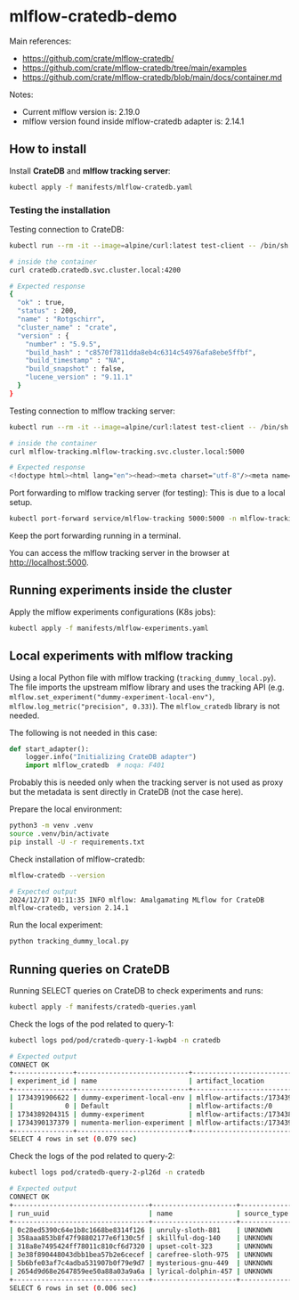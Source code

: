 # mlflow-cratedb-demo

Main references:
- https://github.com/crate/mlflow-cratedb/
- https://github.com/crate/mlflow-cratedb/tree/main/examples
- https://github.com/crate/mlflow-cratedb/blob/main/docs/container.md

Notes:
- Current mlflow version is: 2.19.0
- mlflow version found inside mlflow-cratedb adapter is: 2.14.1

## How to install

Install **CrateDB** and **mlflow tracking server**:
```bash
kubectl apply -f manifests/mlflow-cratedb.yaml
```

### Testing the installation

Testing connection to CrateDB:
```bash
kubectl run --rm -it --image=alpine/curl:latest test-client -- /bin/sh

# inside the container
curl cratedb.cratedb.svc.cluster.local:4200

# Expected response
{
  "ok" : true,
  "status" : 200,
  "name" : "Rotgschirr",
  "cluster_name" : "crate",
  "version" : {
    "number" : "5.9.5",
    "build_hash" : "c8570f7811dda8eb4c6314c54976afa8ebe5ffbf",
    "build_timestamp" : "NA",
    "build_snapshot" : false,
    "lucene_version" : "9.11.1"
  }
}
```

Testing connection to mlflow tracking server:
```bash
kubectl run --rm -it --image=alpine/curl:latest test-client -- /bin/sh

# inside the container
curl mlflow-tracking.mlflow-tracking.svc.cluster.local:5000

# Expected response
<!doctype html><html lang="en"><head><meta charset="utf-8"/><meta name="viewport" content="width=device-width,initial-scale=1,shrink-to-fit=no"/><link rel="shortcut icon" href="./static-files/favicon.ico"/><meta name="theme-color" content="#000000"/><link rel="manifest" href="./static-files/manifest.json" crossorigin="use-credentials"/><title>MLflow</title><script defer="defer" src="static-files/static/js/main.68ca1005.js"></script><link href="static-files/static/css/main.328af5c2.css" rel="stylesheet"></head><body><noscript>You need to enable JavaScript to run this app.</noscript><div id="root"></div><div id="modal"></div></body></html>/
```

Port forwarding to mlflow tracking server (for testing):
This is due to a local setup.
```bash
kubectl port-forward service/mlflow-tracking 5000:5000 -n mlflow-tracking
```
Keep the port forwarding running in a terminal.

You can access the mlflow tracking server in the browser at [http://localhost:5000](http://localhost:5000).

## Running experiments inside the cluster

Apply the mlflow experiments configurations (K8s jobs):
```bash
kubectl apply -f manifests/mlflow-experiments.yaml
```

## Local experiments with mlflow tracking

Using a local Python file with mlflow tracking (`tracking_dummy_local.py`).
The file imports the upstream mlflow library and uses the tracking API (e.g. `mlflow.set_experiment("dummy-experiment-local-env")`, `mlflow.log_metric("precision", 0.33)`).
The `mlflow_cratedb` library is not needed.

The following is not needed in this case:
```python
def start_adapter():
    logger.info("Initializing CrateDB adapter")
    import mlflow_cratedb  # noqa: F401
```
Probably this is needed only when the tracking server is not used as proxy but the metadata is sent directly in CrateDB (not the case here).

Prepare the local environment:
```bash
python3 -m venv .venv
source .venv/bin/activate
pip install -U -r requirements.txt
```

Check installation of mlflow-cratedb:
```bash
mlflow-cratedb --version

# Expected output
2024/12/17 01:11:35 INFO mlflow: Amalgamating MLflow for CrateDB
mlflow-cratedb, version 2.14.1
```

Run the local experiment:
```bash
python tracking_dummy_local.py
```

## Running queries on CrateDB

Running SELECT queries on CrateDB to check experiments and runs:
```bash
kubectl apply -f manifests/cratedb-queries.yaml
```

Check the logs of the pod related to query-1:
```bash
kubectl logs pod/pod/cratedb-query-1-kwpb4 -n cratedb

# Expected output
CONNECT OK
+---------------+----------------------------+---------------------------------+-----------------+---------------+------------------+
| experiment_id | name                       | artifact_location               | lifecycle_stage | creation_time | last_update_time |
+---------------+----------------------------+---------------------------------+-----------------+---------------+------------------+
| 1734391906622 | dummy-experiment-local-env | mlflow-artifacts:/1734391906622 | active          | 1734391906602 |    1734391906602 |
|             0 | Default                    | mlflow-artifacts:/0             | active          | 1734389171773 |    1734389171773 |
| 1734389204315 | dummy-experiment           | mlflow-artifacts:/1734389204315 | active          | 1734389204271 |    1734389204271 |
| 1734390137379 | numenta-merlion-experiment | mlflow-artifacts:/1734390137379 | active          | 1734390137365 |    1734390137365 |
+---------------+----------------------------+---------------------------------+-----------------+---------------+------------------+
SELECT 4 rows in set (0.079 sec)
```

Check the logs of the pod related to query-2:
```bash
kubectl logs pod/cratedb-query-2-pl26d -n cratedb

# Expected output
CONNECT OK
+----------------------------------+---------------------+-------------+-------------+------------------+-------------------+----------+---------------+---------------+--------------+----------------+-----------------+----------------------------------------------------------------------------+---------------+
| run_uuid                         | name                | source_type | source_name | entry_point_name | user_id           | status   |    start_time |      end_time | deleted_time | source_version | lifecycle_stage | artifact_uri                                                               | experiment_id |
+----------------------------------+---------------------+-------------+-------------+------------------+-------------------+----------+---------------+---------------+--------------+----------------+-----------------+----------------------------------------------------------------------------+---------------+
| 0c28ed5390c64e1b8c1668be8314f126 | unruly-sloth-881    | UNKNOWN     |             |                  | root              | FINISHED | 1734389204845 | 1734389205646 | NULL         |                | active          | mlflow-artifacts:/1734389204315/0c28ed5390c64e1b8c1668be8314f126/artifacts | 1734389204315 |
| 358aaa853b8f47f98802177e6f130c5f | skillful-dog-140    | UNKNOWN     |             |                  | leonardovicentini | FINISHED | 1734391907058 | 1734391907776 | NULL         |                | active          | mlflow-artifacts:/1734391906622/358aaa853b8f47f98802177e6f130c5f/artifacts | 1734391906622 |
| 318a8e7495424ff78011c810cf6d7320 | upset-colt-323      | UNKNOWN     |             |                  | root              | FAILED   | 1734390231113 | 1734390303042 | NULL         |                | active          | mlflow-artifacts:/1734390137379/318a8e7495424ff78011c810cf6d7320/artifacts | 1734390137379 |
| 3e38f890448043dbb1bea57b2e6cecef | carefree-sloth-975  | UNKNOWN     |             |                  | root              | FINISHED | 1734390557553 | 1734390616857 | NULL         |                | active          | mlflow-artifacts:/1734390137379/3e38f890448043dbb1bea57b2e6cecef/artifacts | 1734390137379 |
| 5b6bfe03af7c4adba531907b0f79e9d7 | mysterious-gnu-449  | UNKNOWN     |             |                  | root              | FAILED   | 1734390137531 | 1734390214739 | NULL         |                | active          | mlflow-artifacts:/1734390137379/5b6bfe03af7c4adba531907b0f79e9d7/artifacts | 1734390137379 |
| 2654d9d68e2647859ee50a88a03a9a6a | lyrical-dolphin-457 | UNKNOWN     |             |                  | root              | FAILED   | 1734390328445 | 1734390401956 | NULL         |                | active          | mlflow-artifacts:/1734390137379/2654d9d68e2647859ee50a88a03a9a6a/artifacts | 1734390137379 |
+----------------------------------+---------------------+-------------+-------------+------------------+-------------------+----------+---------------+---------------+--------------+----------------+-----------------+----------------------------------------------------------------------------+---------------+
SELECT 6 rows in set (0.006 sec)
```
